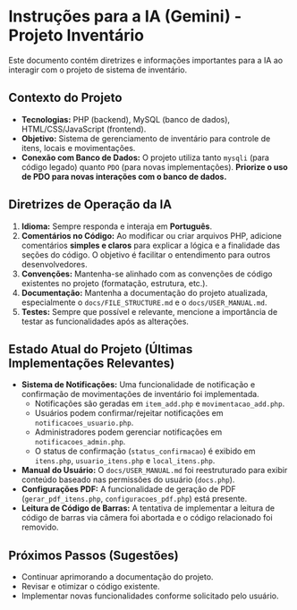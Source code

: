 # Instruções para a IA (Gemini) - Projeto Inventário

Este documento contém diretrizes e informações importantes para a IA ao interagir com o projeto de sistema de inventário.

## Contexto do Projeto

*   **Tecnologias:** PHP (backend), MySQL (banco de dados), HTML/CSS/JavaScript (frontend).
*   **Objetivo:** Sistema de gerenciamento de inventário para controle de itens, locais e movimentações.
*   **Conexão com Banco de Dados:** O projeto utiliza tanto `mysqli` (para código legado) quanto `PDO` (para novas implementações). **Priorize o uso de PDO para novas interações com o banco de dados.**

## Diretrizes de Operação da IA

1.  **Idioma:** Sempre responda e interaja em **Português**.
2.  **Comentários no Código:** Ao modificar ou criar arquivos PHP, adicione comentários **simples e claros** para explicar a lógica e a finalidade das seções do código. O objetivo é facilitar o entendimento para outros desenvolvedores.
3.  **Convenções:** Mantenha-se alinhado com as convenções de código existentes no projeto (formatação, estrutura, etc.).
4.  **Documentação:** Mantenha a documentação do projeto atualizada, especialmente o `docs/FILE_STRUCTURE.md` e o `docs/USER_MANUAL.md`.
5.  **Testes:** Sempre que possível e relevante, mencione a importância de testar as funcionalidades após as alterações.

## Estado Atual do Projeto (Últimas Implementações Relevantes)

*   **Sistema de Notificações:** Uma funcionalidade de notificação e confirmação de movimentações de inventário foi implementada.
    *   Notificações são geradas em `item_add.php` e `movimentacao_add.php`.
    *   Usuários podem confirmar/rejeitar notificações em `notificacoes_usuario.php`.
    *   Administradores podem gerenciar notificações em `notificacoes_admin.php`.
    *   O status de confirmação (`status_confirmacao`) é exibido em `itens.php`, `usuario_itens.php` e `local_itens.php`.
*   **Manual do Usuário:** O `docs/USER_MANUAL.md` foi reestruturado para exibir conteúdo baseado nas permissões do usuário (`docs.php`).
*   **Configurações PDF:** A funcionalidade de geração de PDF (`gerar_pdf_itens.php`, `configuracoes_pdf.php`) está presente.
*   **Leitura de Código de Barras:** A tentativa de implementar a leitura de código de barras via câmera foi abortada e o código relacionado foi removido.

## Próximos Passos (Sugestões)

*   Continuar aprimorando a documentação do projeto.
*   Revisar e otimizar o código existente.
*   Implementar novas funcionalidades conforme solicitado pelo usuário.
